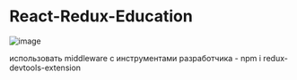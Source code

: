 # React-Redux-Education
![image](https://user-images.githubusercontent.com/76727058/132722102-385e9f6c-67b7-47b3-bae1-a8df7f986c33.png)

использовать middleware с инструментами разработчика -
npm i redux-devtools-extension 
